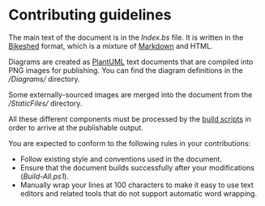 # Contributing guidelines

The main text of the document is in the *Index.bs* file.
It is written in the [Bikeshed](https://github.com/tabatkins/bikeshed) format,
which is a mixture of [Markdown](http://commonmark.org/help/) and HTML.

Diagrams are created as [PlantUML](http://plantuml.com/) text documents
that are compiled into PNG images for publishing. You can find the diagram definitions
in the */Diagrams/* directory.

Some externally-sourced images are merged into the document from the */StaticFiles/* directory.

All these different components must be processed by the [build scripts](Building.md)
in order to arrive at the publishable output.

You are expected to conform to the following rules in your contributions:

* Follow existing style and conventions used in the document.
* Ensure that the document builds successfully after your modifications (*Build-All.ps1*).
* Manually wrap your lines at 100 characters to make it easy to use text editors
and related tools that do not support automatic word wrapping.